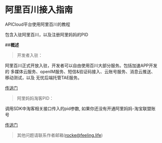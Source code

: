 # 阿里百川接入指南
APICloud平台使用阿里百川的教程

包含入驻阿里百川，以及注册阿里妈妈的PID

##**概述**

>开发者入驻：

阿里百川正式开放入驻，开发者可以自由使用百川大部分服务。包括加速APP开发的 多媒体云服务、openIM服务、短信&验证码接入、云账号服务、消息云推送、移动测试，以及 无忧后端托管TAE服务。

[传送门](http://baichuan.taobao.com/doc2/detail.htm?spm=a1z4f.7386797.0.0.dSJqxH&treeId=28&articleId=102565&docType=1)

>阿里妈妈淘客PID：

调用SDK中淘客相关接口传入的pid参数, 如果你还没有开通阿里妈妈-淘宝联盟账号

[传送门](http://media.alimama.com/user/limit_status.htm?spm=0.0.0.0.sy9st4)

>其他问题请联系作者邮箱(rocke@feeling.life)
